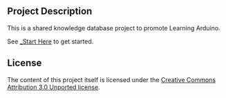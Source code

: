## Project Description
This is a shared knowledge database project to promote Learning Arduino.

See [_Start Here](_Start%20Here.md) to get started.

## License

The content of this project itself is licensed under the [Creative Commons Attribution 3.0 Unported license](https://creativecommons.org/licenses/by/3.0/). 